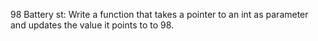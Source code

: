 98 Battery st: Write a function that takes a pointer to an int as parameter and updates the value it points to to 98.


